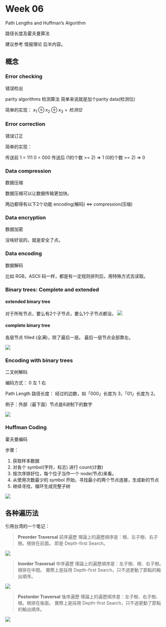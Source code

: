 # Week 06
Path Lengths and Huffman’s Algorithm

路径长度及霍夫曼算法

建议参考 情报理论 后半内容。

## 概念

### Error checking
错误检出 

parity algorithms 检测算法
简单来说就是加个parity data(检测位)

简单的实现：
$x_1⊕x_2⊕x_3 = 检测位$

### Error correction
错误订正

简单的实现：

传送前
1 = 111
0 = 000
传送后
(1的个数 >= 2) => 1
(0的个数 >= 2) => 0

### Data compression
数据压缩

数据压缩可以让数据传输更加快。

两边都得有以下2个功能
encoding(解码) <=> compression(压缩)

### Data encryption 
数据加密

没啥好说的，就是安全了点。

### Data encoding
数据解码

比如 RGB，ASCII 码一样，都是有一定规则排列后，用特殊方式去读取。

### Binary trees: Complete and extended
#### **extended binary tree**
对于所有节点，要么有2个子节点，要么1个子节点都没。
![](media/15163453199755/15163468120944.jpg)

#### **complete binary tree**
各层节点 filled (全满)，除了最后一层。
最后一层节点全部靠左。

![](media/15163453199755/15163470829274.jpg)


### Encoding with binary trees
二叉树解码

编码方式：
0 左 1 右

Path Length 路径长度：
经过的边数，如「000」长度为 3，「01」长度为 2。

例子：外部（最下面）节点是8进制下的数字

![](media/15163453199755/15163473315739.jpg)




### Huffman Coding
霍夫曼编码

步骤：

1. 获取样本数据
2. 对各个 symbol(字符，标志) 进行 count(计数)
3. 按次序排好位，每个位子当作一个 node(节点)来看。
4. 从使用次数最少的 symbol 开始，寻找最小的两个节点连接，生成新的节点
5. 继续寻找，循环生成完整子树

![](media/15163453199755/15163476763939.jpg)


## 各种遍历法
引用台湾的一个笔记：
> **Preorder Traversal** 前序遍歷
理論上的遍歷順序是：根、左子樹、右子樹。根排在前面。
即是 Depth-first Search。

![](media/15163453199755/15163485141427.jpg)

> **Inorder Traversal** 中序遍歷
理論上的遍歷順序是：左子樹、根、右子樹。根排在中間。
實際上是採用 Depth-first Search，只不過更動了節點的輸出順序。

![](media/15163453199755/15163485023353.jpg)


> **Postorder Traversal** 後序遍歷
理論上的遍歷順序是：左子樹、右子樹、根。根排在後面。
實際上是採用 Depth-first Search，只不過更動了節點的輸出順序。

![](media/15163453199755/15163485297086.jpg)

